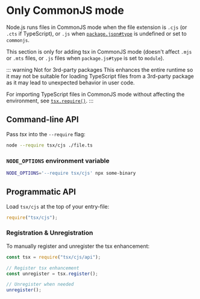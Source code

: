 # Only CommonJS mode

Node.js runs files in CommonJS mode when the file extension is `.cjs` (or `.cts` if TypeScript), or `.js` when [`package.json#type`](https://nodejs.org/api/packages.html#type) is undefined or set to `commonjs`.

This section is only for adding tsx in CommonJS mode (doesn't affect `.mjs` or `.mts` files, or `.js` files when `package.js#type` is set to `module`).

::: warning Not for 3rd-party packages
This enhances the entire runtime so it may not be suitable for loading TypeScript files from a 3rd-party package as it may lead to unexpected behavior in user code.

For importing TypeScript files in CommonJS mode without affecting the environment, see [`tsx.require()`](/node/tsx-require).
:::

## Command-line API

Pass _tsx_ into the `--require` flag:

```sh
node --require tsx/cjs ./file.ts
```

### `NODE_OPTIONS` environment variable

```sh
NODE_OPTIONS='--require tsx/cjs' npx some-binary
```

## Programmatic API

Load `tsx/cjs` at the top of your entry-file:

```js
require("tsx/cjs");
```

### Registration & Unregistration

To manually register and unregister the tsx enhancement:

```js
const tsx = require("tsx/cjs/api");

// Register tsx enhancement
const unregister = tsx.register();

// Unregister when needed
unregister();
```
